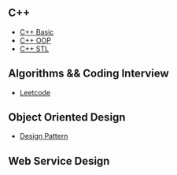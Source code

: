 ## C++

- [C++ Basic](https://github.com/rong118/cs_note_101/blob/master/c++/c++_basic.md)
- [C++ OOP](https://github.com/rong118/cs_note_101/blob/master/c++/c++_oop.md)
- [C++ STL](https://github.com/rong118/cs_note_101/blob/master/c++/c++_stl.md)

## Algorithms && Coding Interview

- [Leetcode](https://github.com/rong118/cs_note_101/blob/master/algorithms/leetcode.md)

## Object Oriented Design

- [Design Pattern]()

## Web Service Design
